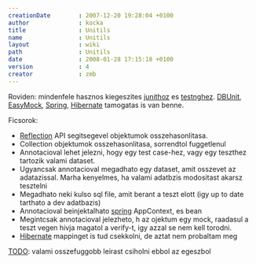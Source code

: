 ```yaml
---
creationDate        : 2007-12-20 19:28:04 +0100 
author              : kocka 
title               : Unitils 
name                : Unitils 
layout              : wiki 
path                : Unitils 
date                : 2008-01-28 17:15:18 +0100 
version             : 4 
creator             : zmb 
---
```

Roviden: mindenfele hasznos kiegeszites [junithoz](junit.html) es [testnghez](testng.html). [DBUnit](dbunit.html), [EasyMock](Missing.html), [Spring](spring.html), [Hibernate](Hibernate.html) tamogatas is van benne.

Ficsorok:

*   [Reflection](reflection.html) API segitsegevel objektumok osszehasonlitasa.
*   Collection objektumok osszehasonlitasa, sorrendtol fuggetlenul
*   Annotacioval lehet jelezni, hogy egy test case-hez, vagy egy teszthez tartozik valami dataset.
*   Ugyancsak annotacioval megadhato egy dataset, amit osszevet az adatazissal. Marha kenyelmes, ha valami adatbzis modositast akarsz tesztelni
*   Megadhato neki kulso sql file, amit berant a teszt elott (igy up to date tarthato a dev adatbazis)
*   Annotacioval beinjektalhato [spring](spring.html) AppContext, es bean
*   Megintcsak annotacioval jelezheto, h az ojektum egy mock, raadasul a teszt vegen hivja magatol a verify-t, igy azzal se nem kell torodni.
*   [Hibernate](Hibernate.html) mappinget is tud csekkolni, de aztat nem probaltam meg

[TODO](TODO.html): valami osszefuggobb leirast csiholni ebbol az egeszbol
